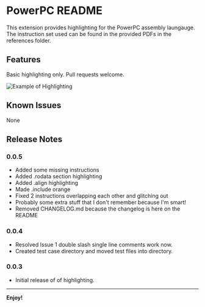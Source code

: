 # PowerPC README

This extension provides highlighting for the PowerPC assembly laungauge. The instruction set used can be found in the provided PDFs in the references folder.

## Features

Basic highlighting only. Pull requests welcome.

![Example of Highlighting](https://github.com/zachsez/vscode-ppc/blob/master/images/example_highlighting.PNG?raw=true)

## Known Issues

None

## Release Notes

### 0.0.5

- Added some missing instructions
- Added .rodata section highlighting
- Added .align highlighting
- Made .include orange
- Fixed 2 instructions overlapping each other and glitching out
- Probably some extra stuff that I don't remember because I'm smart!
- Removed CHANGELOG.md because the changelog is here on the README
### 0.0.4

- Resolved Issue 1 double slash single line comments work now.
- Created test case directory and moved test files into directory.

### 0.0.3

- Initial release of of highlighting.

-----------------------------------------------------------------------------------------------------------

**Enjoy!**
